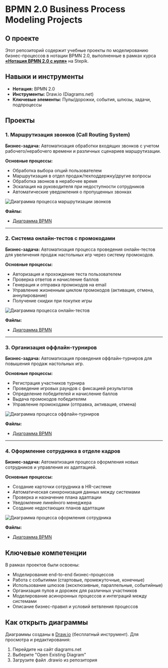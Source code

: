 # BPMN 2.0 Business Process Modeling Projects

## О проекте

Этот репозиторий содержит учебные проекты по моделированию бизнес-процессов в нотации BPMN 2.0, выполненные в рамках курса **[«Нотация BPMN 2.0 с нуля»](https://stepik.org/209477)** на Stepik.

## Навыки и инструменты

* **Нотация:** BPMN 2.0
* **Инструменты:** Draw.io (Diagrams.net)
* **Ключевые элементы:** Пулы/дорожки, события, шлюзы, задачи, подпроцессы

## Проекты

### 1. Маршрутизация звонков (Call Routing System)

**Бизнес-задача:** Автоматизация обработки входящих звонков с учетом рабочего/нерабочего времени и различных сценариев маршрутизации.

**Основные процессы:**
- Обработка выбора опций пользователем
- Маршрутизация в отдел продаж/техподдержку/другие вопросы
- Обработка звонков в нерабочее время
- Эскалация на руководителя при недоступности сотрудников
- Автоматические уведомления о пропущенных звонках

![Диаграмма процесса маршрутизации звонков](call-routing/diagram.png)

**Файлы:**
- [Диаграмма BPMN](call-routing/call-routing-process.drawio)

---

### 2. Система онлайн-тестов с промокодами

**Бизнес-задача:** Автоматизация процесса проведения онлайн-тестов для увеличения продаж настольных игр через систему промокодов.

**Основные процессы:**
- Авторизация и прохождение теста пользователем
- Проверка ответов и начисление баллов
- Генерация и отправка промокодов на email
- Управление жизненным циклом промокодов (активация, отмена, аннулирование)
- Получение скидки при покупке игры

![Диаграмма процесса онлайн-тестов](online-tests/diagram.png)

**Файлы:**
- [Диаграмма BPMN](online-tests/online-tests-process.drawio)

---

### 3. Организация оффлайн-турниров

**Бизнес-задача:** Автоматизация проведения оффлайн-турниров для повышения продаж настольных игр.

**Основные процессы:**
- Регистрация участников турнира
- Проведение игровых раундов с фиксацией результатов
- Определение победителей и начисление баллов
- Выдача промокодов победителям
- Управление промокодами (отправка, активация, отмена)

![Диаграмма процесса оффлайн-турниров](offline-tournament/diagram.png)

**Файлы:**
- [Диаграмма BPMN](offline-tournament/offline-tournament-process.drawio)

---

### 4. Оформление сотрудника в отделе кадров

**Бизнес-задача:** Автоматизация процесса оформления новых сотрудников и управления их адаптацией.

**Основные процессы:**
- Создание карточки сотрудника в HR-системе
- Автоматическая синхронизация данных между системами
- Проверка и назначение плана адаптации
- Уведомление линейного менеджера
- Создание недостающих планов адаптации

![Диаграмма процесса оформления сотрудника](employee-onboarding/diagram.png)

**Файлы:**
- [Диаграмма BPMN](employee-onboarding/employee-onboarding-process.drawio)

## Ключевые компетенции

В рамках проектов были освоены:
- Моделирование end-to-end бизнес-процессов
- Работа с событиями (стартовые, промежуточные, конечные)
- Использование шлюзов (эксклюзивные, параллельные, событийные)
- Организация пулов и дорожек для различных участников
- Моделирование асинхронных процессов и интеграций между системами
- Описание бизнес-правил и условий ветвления процессов

## Как открыть диаграммы

Диаграммы созданы в [Draw.io](https://draw.io) (бесплатный инструмент). Для просмотра и редактирования:
1. Перейдите на сайт diagrams.net
2. Выберите "Open Existing Diagram"
3. Загрузите файл .drawio из репозитория
